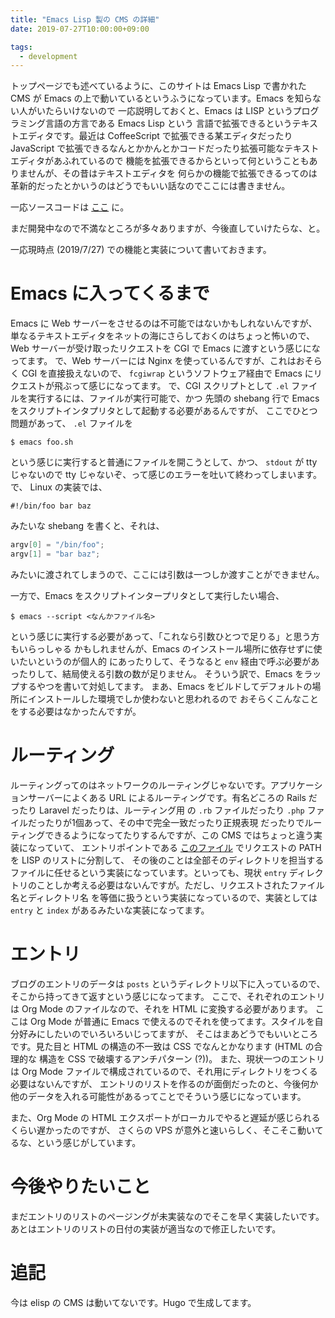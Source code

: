 ```yaml
---
title: "Emacs Lisp 製の CMS の詳細"
date: 2019-07-27T10:00:00+09:00

tags:
  - development
---
```


トップページでも述べているように、このサイトは Emacs Lisp で書かれた CMS が
Emacs の上で動いているというふうになっています。Emacs を知らない人がいたらいけないので
一応説明しておくと、Emacs は LISP というプログラミング言語の方言である Emacs Lisp という
言語で拡張できるというテキストエディタです。最近は CoffeeScript で拡張できる某エディタだったり
JavaScript で拡張できるなんとかかんとかコードだったり拡張可能なテキストエディタがあふれているので
機能を拡張できるからといって何ということもありませんが、その昔はテキストエディタを
何らかの機能で拡張できるってのは革新的だったとかいうのはどうでもいい話なのでここには書きません。

一応ソースコードは [ここ](https://github.com/kofuk/emacs-cms) に。

まだ開発中なので不満なところが多々ありますが、今後直していけたらな、と。

一応現時点 (2019/7/27) での機能と実装について書いておきます。

# Emacs に入ってくるまで

Emacs に Web サーバーをさせるのは不可能ではないかもしれないんですが、
単なるテキストエディタをネットの海にさらしておくのはちょっと怖いので、
Web サーバーが受け取ったリクエストを CGI で Emacs に渡すという感じになってます。
で、Web サーバーには Nginx を使っているんですが、これはおそらく CGI を直接扱えないので、
`fcgiwrap` というソフトウェア経由で Emacs にリクエストが飛ぶって感じになってます。
で、CGI スクリプトとして `.el` ファイルを実行するには、ファイルが実行可能で、かつ
先頭の shebang 行で Emacs をスクリプトインタプリタとして起動する必要があるんですが、
ここでひとつ問題があって、 `.el` ファイルを

```shell
$ emacs foo.sh
```

という感じに実行すると普通にファイルを開こうとして、かつ、 `stdout` が tty じゃないので
tty じゃないぞ、って感じのエラーを吐いて終わってしまいます。
で、 Linux の実装では、

```shell
#!/bin/foo bar baz
```

みたいな shebang を書くと、それは、

```c
argv[0] = "/bin/foo";
argv[1] = "bar baz";
```

みたいに渡されてしまうので、ここには引数は一つしか渡すことができません。

一方で、Emacs をスクリプトインタープリタとして実行したい場合、

```shell
$ emacs --script <なんかファイル名>
```

という感じに実行する必要があって、「これなら引数ひとつで足りる」と思う方もいらっしゃる
かもしれませんが、Emacs のインストール場所に依存せずに使いたいというのが個人的
にあったりして、そうなると `env` 経由で呼ぶ必要があったりして、結局使える引数の数が足りません。
そういう訳で、Emacs をラップするやつを書いて対処してます。
まあ、Emacs をビルドしてデフォルトの場所にインストールした環境でしか使わないと思われるので
おそらくこんなことをする必要はなかったんですが。

# ルーティング

ルーティングってのはネットワークのルーティングじゃないです。アプリケーションサーバーによくある
URL によるルーティングです。有名どころの Rails だったり Laravel だったりは、ルーティング用
の `.rb` ファイルだったり `.php` ファイルだったりが1個あって、その中で完全一致だったり正規表現
だったりでルーティングできるようになってたりするんですが、この CMS ではちょっと違う実装になっていて、
エントリポイントである [このファイル](https://github.com/kofuk/emacs-cms/blob/c24012dca774b45e9faa7ccad21c3b5536e6e708/index.el)
でリクエストの PATH を LISP のリストに分割して、
その後のことは全部そのディレクトリを担当するファイルに任せるという実装になっています。といっても、現状
`entry` ディレクトリのことしか考える必要はないんですが。ただし、リクエストされたファイル名とディレクトリ名
を等価に扱うという実装になっているので、実装としては `entry` と `index` があるみたいな実装になってます。

# エントリ

ブログのエントリのデータは `posts` というディレクトリ以下に入っているので、そこから持ってきて返すという感じになってます。
ここで、それぞれのエントリは Org Mode のファイルなので、それを HTML に変換する必要があります。
ここは Org Mode が普通に Emacs で使えるのでそれを使ってます。スタイルを自分好みにしたいのでいろいろいじってますが、
そこはまあどうでもいいところです。見た目と HTML の構造の不一致は CSS でなんとかなります (HTML の合理的な
構造を CSS で破壊するアンチパターン (?))。
また、現状一つのエントリは Org Mode ファイルで構成されているので、それ用にディレクトリをつくる必要はないんですが、
エントリのリストを作るのが面倒だったのと、今後何か他のデータを入れる可能性があるってことでそういう感じになっています。

また、Org Mode の HTML エクスポートがローカルでやると遅延が感じられるくらい遅かったのですが、
さくらの VPS が意外と速いらしく、そこそこ動いてるな、という感じがしています。

# 今後やりたいこと

まだエントリのリストのページングが未実装なのでそこを早く実装したいです。
あとはエントリのリストの日付の実装が適当なので修正したいです。


# 追記

今は elisp の CMS は動いてないです。Hugo で生成してます。
